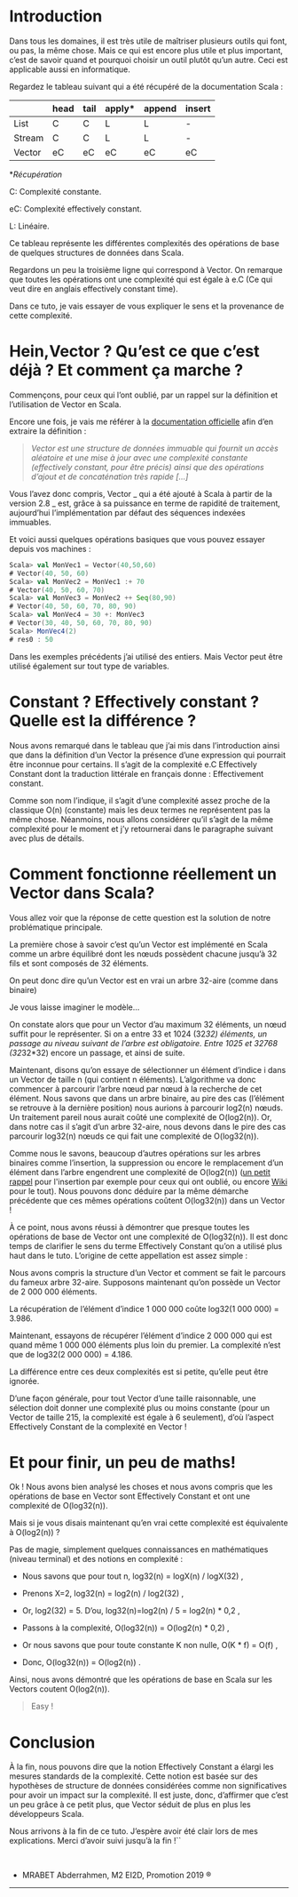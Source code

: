 # **Introduction**



Dans tous les domaines, il est très utile de maîtriser plusieurs outils qui font, ou pas, la même chose. Mais ce qui est encore plus utile et plus important, c’est de savoir quand et pourquoi choisir un outil plutôt qu’un autre. Ceci est applicable aussi en informatique.

Regardez le tableau suivant qui a été récupéré de la documentation Scala :

|        | head | tail | apply* | append | insert |
| ------ | ---- | ---- | ------ | ------ | ------ |
| List   | C    | C    | L      | L      | -      |
| Stream | C    | C    | L      | L      | -      |
| Vector | eC   | eC   | eC     | eC     | eC     |

**Récupération*

C: Complexité constante.

eC: Complexité effectively constant.

L: Linéaire.

Ce tableau représente les différentes complexités des opérations de base de quelques structures de données dans Scala.

Regardons un peu la troisième ligne qui correspond à Vector. On remarque que toutes les opérations ont une complexité qui est égale à e.C (Ce qui veut dire en anglais effectively constant time).

Dans ce tuto, je vais essayer de vous expliquer le sens et la provenance de cette complexité.





# Hein,Vector ? Qu’est ce que c’est déjà ? Et comment ça marche ?


Commençons, pour ceux qui l’ont oublié, par un rappel sur la définition et l’utilisation de Vector en Scala.

Encore une fois, je vais me référer à la [documentation officielle](https://www.scala-lang.org/api/2.12.2/scala/collection/immutable/Vector.html) afin d’en extraire la définition :  

>  *Vector est une structure de données immuable qui fournit un accès aléatoire et une mise à jour avec une complexité constante (effectively constant, pour être précis) ainsi que des opérations d’ajout et de concaténation très rapide* *[…]*
>   

Vous l’avez donc compris, Vector _ qui a été ajouté à Scala à partir de la version 2.8 _ est, grâce à sa puissance en terme de rapidité de traitement, aujourd’hui l’implémentation par défaut des séquences indexées immuables.



Et voici aussi quelques opérations basiques que vous pouvez essayer depuis vos machines :  

```scala
Scala> val MonVec1 = Vector(40,50,60)
# Vector(40, 50, 60)
Scala> val MonVec2 = MonVec1 :+ 70
# Vector(40, 50, 60, 70)
Scala> val MonVec3 = MonVec2 ++ Seq(80,90)
# Vector(40, 50, 60, 70, 80, 90)
Scala> val MonVec4 = 30 +: MonVec3
# Vector(30, 40, 50, 60, 70, 80, 90)
Scala> MonVec4(2)
# res0 : 50
```

Dans les exemples précédents j’ai utilisé des entiers. Mais Vector peut être utilisé également sur tout type de variables.





# Constant ? Effectively constant ? Quelle est la différence ?



 Nous avons remarqué dans le tableau que j’ai mis dans l’introduction ainsi que dans la définition d’un Vector la présence d’une expression qui pourrait être inconnue pour certains. Il s’agit de la complexité e.C Effectively Constant dont la traduction littérale en français donne : Effectivement constant.

Comme son nom l’indique, il s’agit d’une complexité assez proche de la classique O(n) (constante) mais les deux termes ne représentent pas la même chose. Néanmoins, nous allons considérer qu’il s’agit de la même complexité pour le moment et j’y retournerai dans le paragraphe suivant avec plus de détails.





# Comment fonctionne réellement un Vector dans Scala?



Vous allez voir que la réponse de cette question est la solution de notre problématique principale.

La première chose à savoir c’est qu’un Vector est implémenté en Scala comme un arbre équilibré dont les nœuds possèdent chacune jusqu’à 32 fils et sont composés de 32 éléments.

On peut donc dire qu’un Vector est en vrai un arbre 32-aire (comme dans binaire)

Je vous laisse imaginer le modèle…

On constate alors que pour un Vector d’au maximum 32 éléments, un nœud suffit pour le représenter. Si on a entre 33 et 1024 (32*32) éléments, un passage au niveau suivant de l’arbre est obligatoire. Entre 1025 et 32768 (32*32*32) encore un passage, et ainsi de suite.




Maintenant, disons qu’on essaye de sélectionner un élément d’indice i dans un Vector de taille n (qui contient n éléments). L’algorithme va donc commencer à parcourir l’arbre nœud par nœud à la recherche de cet élément. Nous savons que dans un arbre binaire, au pire des cas (l’élément se retrouve à la dernière position) nous aurions à parcourir log2(n) nœuds. Un traitement pareil nous aurait coûté une complexité de O(log2(n)). Or, dans notre cas il s’agit d’un arbre 32-aire, nous devons dans le pire des cas parcourir log32(n) nœuds ce qui fait une complexité de O(log32(n)).

Comme nous le savons, beaucoup d’autres opérations sur les arbres binaires comme l’insertion, la suppression ou encore le remplacement d’un élément dans l’arbre engendrent une complexité de O(log2(n)) ([un petit rappel](http://mikefroh.blogspot.com/2011/03/immutable-binary-trees.html) pour l'insertion par exemple pour ceux qui ont oublié, ou encore [Wiki](https://fr.wikipedia.org/wiki/Arbre_B#Insertion) pour le tout). Nous pouvons donc déduire par la même démarche précédente que ces mêmes opérations coûtent O(log32(n)) dans un Vector !




À ce point, nous avons réussi à démontrer que presque toutes les opérations de base de Vector ont une complexité de O(log32(n)). Il est donc temps de clarifier le sens du terme Effectively Constant qu’on a utilisé plus haut dans le tuto. L’origine de cette appellation est assez simple :

Nous avons compris la structure d’un Vector et comment se fait le parcours du fameux arbre 32-aire. Supposons maintenant qu’on possède un Vector de 2 000 000 éléments.

La récupération de l’élément d’indice 1 000 000 coûte log32(1 000 000) = 3.986.

Maintenant, essayons de récupérer l’élément d’indice 2 000 000 qui est quand même 1 000 000 éléments plus loin du premier. La complexité n’est que de log32(2 000 000) = 4.186.

La différence entre ces deux complexités est si petite, qu’elle peut être ignorée.

D’une façon générale, pour tout Vector d’une taille raisonnable, une sélection doit donner une complexité plus ou moins constante (pour un Vector de taille 215, la complexité est égale à 6 seulement), d’où l’aspect Effectively Constant de la complexité en Vector !





# Et pour finir, un peu de maths!



Ok ! Nous avons bien analysé les choses et nous avons compris que les opérations de base en Vector sont Effectively Constant et ont une complexité de O(log32(n)).  

Mais si je vous disais maintenant qu’en vrai cette complexité est équivalente à O(log2(n)) ?  

Pas de magie, simplement quelques connaissances en mathématiques (niveau terminal) et des notions en complexité :  

- Nous savons que pour tout n, log32(n) = logX(n) / logX(32) ,

- Prenons X=2, log32(n) = log2(n) / log2(32) ,

- Or, log2(32) = 5. D’ou, log32(n)=log2(n) / 5 = log2(n) * 0,2 ,

- Passons à la complexité, O(log32(n)) = O(log2(n) * 0,2) ,

- Or nous savons que pour toute constante K non nulle, O(K * f) = O(f) ,

- Donc, O(log32(n)) = O(log2(n)) .

  
  

Ainsi, nous avons démontré que les opérations de base en Scala sur les Vectors coutent O(log2(n)).

> Easy !





# Conclusion



À la fin, nous pouvons dire que la notion Effectively Constant a élargi les mesures standards de la complexité. Cette notion est basée sur des hypothèses de structure de données considérées comme non significatives pour avoir un impact sur la complexité. Il est juste, donc, d’affirmer que c’est un peu grâce à ce petit plus, que Vector séduit de plus en plus les développeurs Scala.




Nous arrivons à la fin de ce tuto. J’espère avoir été clair lors de mes explications. Merci d’avoir suivi jusqu’à la fin !``



​													





*	MRABET Abderrahmen, M2 EI2D, Promotion 2019 ®

------

